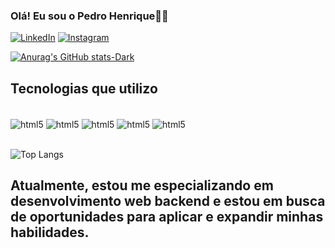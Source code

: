 ### Olá! Eu sou o Pedro Henrique👋🚀

[![LinkedIn](https://img.shields.io/badge/LinkedIn-0077B5?style=for-the-badge&logo=linkedin&logoColor=white)](https://www.linkedin.com/in/pedro-henrique-rodrigues-a38b01291?lipi=urn%3Ali%3Apage%3Ad_flagship3_profile_view_base_contact_details%3BwdNK8k%2BXQjSRtu6cI9hQGQ%3D%3D)
[![Instagram](https://img.shields.io/badge/Instagram-E4405F?style=for-the-badge&logo=instagram&logoColor=white)](https://www.instagram.com/devpedrohrd/)

[![Anurag's GitHub stats-Dark](https://github-readme-stats.vercel.app/api?username=devpedrohrd&show_icons=true&theme=dark#gh-dark-mode-only)](https://github.com/devpedrohrd/github-readme-stats#gh-dark-mode-only)

## Tecnologias que utilizo

<div style="display: inline_block"><br>
    <img align="center" alt="html5" src="https://img.shields.io/badge/Node.js-43853D?style=for-the-badge&logo=node.js&logoColor=white"/>
    <img align="center" alt="html5" src="https://img.shields.io/badge/PostgreSQL-316192?style=for-the-badge&logo=postgresql&logoColor=white"/>
    <img align="center" alt="html5" src="https://img.shields.io/badge/Prisma-3982CE?style=for-the-badge&logo=Prisma&logoColor=white" />
    <img align="center" alt="html5" src= "https://img.shields.io/badge/GIT-E44C30?style=for-the-badge&logo=git&logoColor=white" />
    <img align="center" alt="html5" src= "https://img.shields.io/badge/Express.js-404D59?style=for-the-badge" />
</div><br>

![Top Langs](https://github-readme-stats.vercel.app/api/top-langs/?username=devpedrohrd&size_weight=0.5&count_weight=0.5)<br>

## Atualmente, estou me especializando em desenvolvimento web backend e estou em busca de oportunidades para aplicar e expandir minhas habilidades.
